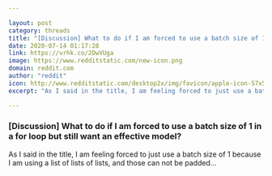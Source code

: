 ```yaml
---

layout: post
category: threads
title: "[Discussion] What to do if I am forced to use a batch size of 1 in a for loop but still want an effective model?"
date: 2020-07-14 01:17:28
link: https://vrhk.co/2DwVUga
image: https://www.redditstatic.com/new-icon.png
domain: reddit.com
author: "reddit"
icon: http://www.redditstatic.com/desktop2x/img/favicon/apple-icon-57x57.png
excerpt: "As I said in the title, I am feeling forced to just use a batch size of 1 because I am using a list of lists of lists, and those can not be padded..."

---
```


### [Discussion] What to do if I am forced to use a batch size of 1 in a for loop but still want an effective model?

As I said in the title, I am feeling forced to just use a batch size of 1 because I am using a list of lists of lists, and those can not be padded...